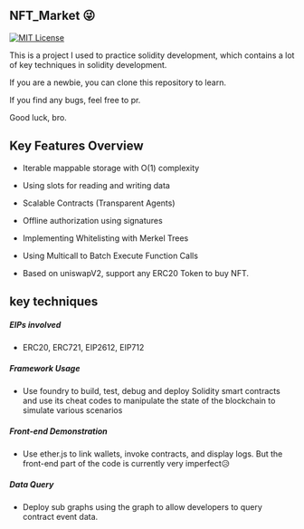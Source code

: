 ## NFT_Market 😜

[![MIT License][license-shield]][license-url]

This is a project I used to practice solidity development, which contains a lot of key techniques in solidity development.

If you are a newbie, you can clone this repository to learn. 

If you find any bugs, feel free to pr.

Good luck, bro.



##   Key Features Overview

* Iterable mappable storage with O(1) complexity

* Using slots for reading and writing data

* Scalable Contracts (Transparent Agents)

* Offline authorization using signatures

* Implementing Whitelisting with Merkel Trees

* Using Multicall to Batch Execute Function Calls

* Based on uniswapV2, support any ERC20 Token to buy NFT.

  

## key techniques

##### *EIPs involved*

* ERC20, ERC721, EIP2612, EIP712



##### *Framework Usage*

* Use foundry to build, test, debug and deploy Solidity smart contracts and use its cheat codes to manipulate the state of the blockchain to simulate various scenarios



##### *Front-end Demonstration*

* Use ether.js to link wallets, invoke contracts, and display logs. But the front-end part of the code is currently very imperfect😥



##### *Data Query*

* Deploy sub graphs using the graph to allow developers to query contract event data.

















<!-- MARKDOWN LINKS & IMAGES -->

[license-shield]: https://img.shields.io/github/license/othneildrew/Best-README-Template.svg?style=for-the-badge
[license-url]: https://github.com/Bachamht/NFT_Market/blob/main/LICENSE.txt



